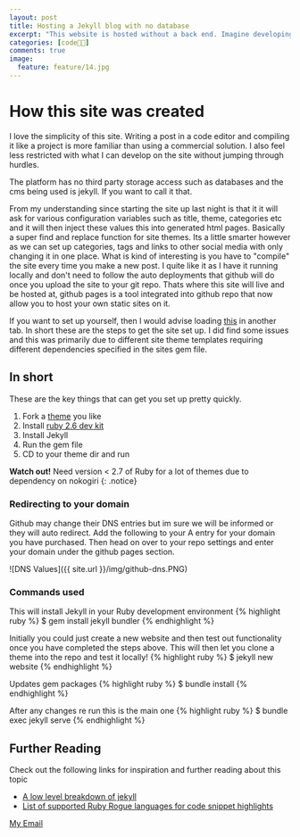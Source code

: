 ```yaml
---
layout: post
title: Hosting a Jekyll blog with no database
excerpt: "This website is hosted without a back end. Imagine developing numerous static HTML pages such as header, content and footer elements and then stitching them together to get the page you see now. A static site generator builds a website once, then delivers the pages as static pages with no server side processing. From a high level, its doing a find and replace on key values.."
categories: [code👨‍💻]
comments: true
image:
  feature: feature/14.jpg
---
```

# How this site was created

I love the simplicity of this site. Writing a post in a code editor and compiling it like a project is more familiar than using a commercial solution. I also feel less restricted with what I can develop on the site without jumping through hurdles.

The platform has no third party storage access such as databases and the cms being used is jekyll. If you want to call it that.

From my understanding since starting the site up last night is that it it will ask for various configuration variables such as title, theme, categories etc and it will then inject these values this into generated html pages. Basically a super find and replace function for site themes. Its a little smarter however as we can set up categories, tags and links to other social media with only changing it in one place. What is kind of interesting is you have to "compile" the site every time you make a new post. I quite like it as I have it running locally and don't need to follow the auto deployments that github will do once you upload the site to your git repo. Thats where this site will live and be hosted at, github pages is a tool integrated into github repo that now allow you to host your own static sites on it.

If you want to set up yourself, then I would advise loading [this](https://jekyllrb.com/docs/step-by-step/01-setup/) in another tab. In short these are the steps to get the site set up. I did find some issues and this was primarily due to different site theme templates requiring different dependencies specified in the sites gem file.

## In short

These are the key things that can get you set up pretty quickly.

1. Fork a [theme](https://jekyllthemes.io/free) you like
2. Install [ruby 2.6 dev kit](https://rubyinstaller.org/downloads/archives/)
3. Install Jekyll
4. Run the gem file
5. CD to your theme dir and run

**Watch out!**
Need version < 2.7 of Ruby for a lot of themes due to dependency on nokogiri
{: .notice}

### Redirecting to your domain

Github may change their DNS entries but im sure we will be informed or they will auto redirect. Add the following to your A entry for your domain you have purchased. Then head on over to your repo settings and enter your domain under the github pages section.

![DNS Values]({{ site.url }}/img/github-dns.PNG)

### Commands used

This will install Jekyll in your Ruby development environment
{% highlight ruby %}
$ gem install jekyll bundler
{% endhighlight %}

Initially you could just create a new website and then test out functionality once you have completed the steps above. This will then let you clone a theme into the repo and test it locally!
{% highlight ruby %}
$ jekyll new website
{% endhighlight %}

Updates gem packages
{% highlight ruby %}
$ bundle install
{% endhighlight %}

After any changes re run this is the main one
{% highlight ruby %}
$ bundle exec jekyll serve
{% endhighlight %}

## Further Reading

Check out the following links for inspiration and further reading about this topic

* [A low level breakdown of jekyll](https://programminghistorian.org/en/lessons/building-static-sites-with-jekyll-github-pages)
* [List of supported Ruby Rogue languages for code snippet highlights](https://github.com/rouge-ruby/rouge/wiki/List-of-supported-languages-and-lexers)

<a href="#" id="emailclick" onclick="replace_email()">My Email</a>

<!-- SCRIPTS HERE -->

<script>
var email;

function add_mailto() {
  const elem = document.getElementById("emailclick");
  elem.href = `mailto:${email}`;
}

function replace_email() {
  // spam prevention
  const domain = "cjgstudio.com";
  const name = [16, 28, 1, 1, 26, 22];
  const xor_with = 115;
  let constructed = "";
  name.forEach(function(i) {
    constructed += String.fromCharCode(i ^ xor_with);
  })
  email = `${constructed}@${domain}`;
  const elem = document.getElementById("emailclick");
  elem.text = email;

  window.setTimeout(add_mailto, 100);
}
</script>
